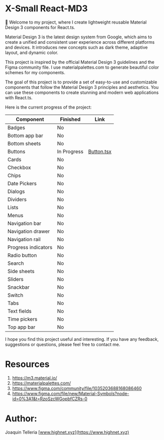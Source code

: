 # X-Small React-MD3
👋 Welcome to my project, where I create lightweight reusable Material Design 3 components for React.ts.

Material Design 3 is the latest design system from Google, which aims to create a unified and consistent user experience across different platforms and devices. It introduces new concepts such as dark theme, adaptive layout, and dynamic color.

This project is inspired by the official Material Design 3 guidelines and the Figma community file. I use materialpalettes.com to generate beautiful color schemes for my components.

The goal of this project is to provide a set of easy-to-use and customizable components that follow the Material Design 3 principles and aesthetics. You can use these components to create stunning and modern web applications with React.ts.

Here is the current progress of the project:

| Component | Finished | Link |
|-----------|----------|------|
| Badges | No | |
| Bottom app bar | No | |
| Bottom sheets | No | |
| Buttons | In Progress | [Button.tsx](https://github.com/joaquintelleria/react-md3-components/blob/main/src/components/Button.tsx) |
| Cards | No | |
| Checkbox | No | |
| Chips | No | |
| Date Pickers | No | |
| Dialogs | No | |
| Dividers | No | |
| Lists | No | |
| Menus | No | |
| Navigation bar | No | |
| Navigation drawer | No | |
| Navigation rail | No | |
| Progress indicators | No | |
| Radio button | No | |
| Search | No | |
| Side sheets | No | |
| Sliders | No | |
| Snackbar | No | |
| Switch | No | |
| Tabs | No | |
| Text fields | No | |
| Time pickers | No | |
| Top app bar | No | |

I hope you find this project useful and interesting. If you have any feedback, suggestions or questions, please feel free to contact me.

# Resources
1. https://m3.material.io/
2. https://materialpalettes.com/
3. https://www.figma.com/community/file/1035203688168086460
4. https://www.figma.com/file/new/Material-Symbols?node-id=0%3A1&t=RzoSzcWGopbfCZRs-0

# Author: 
Joaquin Telleria [www.highnet.xyz](https://www.highnet.xyz)
